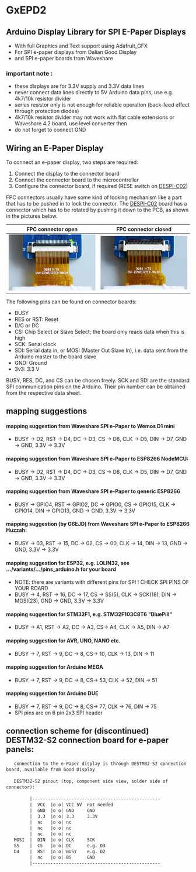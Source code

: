 # GxEPD2
## Arduino Display Library for SPI E-Paper Displays

- With full Graphics and Text support using Adafruit_GFX
- For SPI e-paper displays from Dalian Good Display 
- and SPI e-paper boards from Waveshare

### important note :
- these displays are for 3.3V supply and 3.3V data lines
- never connect data lines directly to 5V Arduino data pins, use e.g. 4k7/10k resistor divider
- series resistor only is not enough for reliable operation (back-feed effect through protection diodes)
- 4k7/10k resistor divider may not work with flat cable extensions or Waveshare 4.2 board, use level converter then
- do not forget to connect GND

## Wiring an E-Paper Display

To connect an e-paper display, two steps are required:

1. Connect the display to the connector board
1. Connect the connector board to the microcontroller
1. Configure the connector board, if required (RESE switch on [DESPI-C02](despi-c02))

FPC connectors usually have some kind of locking mechanism like a part that has
to be pushed in to lock the connector. The [DESPI-C02][despi-c02] board has a
connector which has to be rotated by pushing it down to the PCB, as shown in
the pictures below.

| FPC connector open                | FPC connector closed                |
| ----                              | ----                                |
| ![](media/open-fpc-connector.jpg) | ![](media/closed-fpc-connector.jpg) |

The following pins can be found on connector boards:

* BUSY
* RES or RST: Reset
* D/C or DC
* CS: Chip Select or Slave Select; the board only reads data when this is high
* SCK: Serial clock
* SDI: Serial data in, or MOSI (Master Out Slave In), i.e. data sent from the
  Arduino master to the board slave
* GND: Ground
* 3v3: 3.3 V

BUSY, RES, DC, and CS can be chosen freely. SCK and SDI are the standard SPI
communication pins on the Arduino. Their pin number can be obtained from the
respective data sheet.


## mapping suggestions

#### mapping suggestion from Waveshare SPI e-Paper to Wemos D1 mini
- BUSY -> D2, RST -> D4, DC -> D3, CS -> D8, CLK -> D5, DIN -> D7, GND -> GND, 3.3V -> 3.3V

#### mapping suggestion from Waveshare SPI e-Paper to ESP8266 NodeMCU:
- BUSY -> D2, RST -> D4, DC -> D3, CS -> D8, CLK -> D5, DIN -> D7, GND -> GND, 3.3V -> 3.3V

#### mapping suggestion from Waveshare SPI e-Paper to generic ESP8266
- BUSY -> GPIO4, RST -> GPIO2, DC -> GPIO0, CS -> GPIO15, CLK -> GPIO14, DIN -> GPIO13, GND -> GND, 3.3V -> 3.3V

#### mapping suggestion (by G6EJD) from Waveshare SPI e-Paper to ESP8266 Huzzah:
- BUSY -> 03, RST -> 15, DC -> 02, CS -> 00, CLK -> 14, DIN -> 13, GND -> GND, 3.3V -> 3.3V

#### mapping suggestion for ESP32, e.g. LOLIN32, see .../variants/.../pins_arduino.h for your board
- NOTE: there are variants with different pins for SPI ! CHECK SPI PINS OF YOUR BOARD
- BUSY -> 4, RST -> 16, DC -> 17, CS -> SS(5), CLK -> SCK(18), DIN -> MOSI(23), GND -> GND, 3.3V -> 3.3V

#### mapping suggestion for STM32F1, e.g. STM32F103C8T6 "BluePill"
- BUSY -> A1, RST -> A2, DC -> A3, CS-> A4, CLK -> A5, DIN -> A7

#### mapping suggestion for AVR, UNO, NANO etc.
- BUSY -> 7, RST -> 9, DC -> 8, CS-> 10, CLK -> 13, DIN -> 11

#### mapping suggestion for Arduino MEGA
- BUSY -> 7, RST -> 9, DC -> 8, CS-> 53, CLK -> 52, DIN -> 51

#### mapping suggestion for Arduino DUE
- BUSY -> 7, RST -> 9, DC -> 8, CS-> 77, CLK -> 76, DIN -> 75
- SPI pins are on 6 pin 2x3 SPI header

## connection scheme for (discontinued) DESTM32-S2 connection board for e-paper panels:

```
   connection to the e-Paper display is through DESTM32-S2 connection board, available from Good Display

   DESTM32-S2 pinout (top, component side view, solder side of connector):

         |-------------------------------------------------
         |  VCC  |o o| VCC 5V  not needed
         |  GND  |o o| GND     GND
         |  3.3  |o o| 3.3     3.3V
         |  nc   |o o| nc
         |  nc   |o o| nc
         |  nc   |o o| nc
   MOSI  |  DIN  |o o| CLK     SCK
   SS    |  CS   |o o| DC      e.g. D3
   D4    |  RST  |o o| BUSY    e.g. D2
         |  nc   |o o| BS      GND
         |-------------------------------------------------
```

[despi-c02]: http://www.e-paper-display.com/DESPI%20V2.0%20Specification8130.pdf
